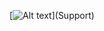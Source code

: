 [![Alt text]([https://assets.digitalocean.com/articles/alligator/boo.svg](https://ciaopsbloghome.files.wordpress.com/2024/01/ko-fi.jpg?w=600)https://ciaopsbloghome.files.wordpress.com/2024/01/ko-fi.jpg?w=600)](Support)
